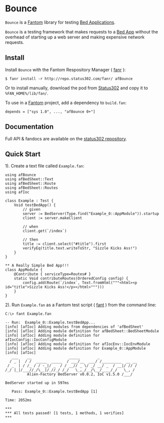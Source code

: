 # Bounce

`Bounce` is a [Fantom](http://fantom.org/) library for testing [Bed Applications](http://www.fantomfactory.org/pods/afBedSheet).

`Bounce` is a testing framework that makes requests to a [Bed App](http://www.fantomfactory.org/pods/afBedSheet) without the
overhead of starting up a web server and making expensive network requests.


## Install

Install `Bounce` with the Fantom Respository Manager ( [fanr](http://fantom.org/doc/docFanr/Tool.html#install) ):

    $ fanr install -r http://repo.status302.com/fanr/ afBounce

Or to install manually, download the pod from [Status302](http://repo.status302.com/browse/afBounce) and copy it to `%FAN_HOME%/lib/fan/`.

To use in a [Fantom](http://fantom.org/) project, add a dependency to `build.fan`:

    depends = ["sys 1.0", ..., "afBounce 0+"]



## Documentation

Full API & fandocs are available on the [status302 repository](http://repo.status302.com/doc/afBounce/#overview).



## Quick Start

1). Create a text file called `Example.fan`:

    using afBounce
    using afBedSheet::Text
    using afBedSheet::Route
    using afBedSheet::Routes
    using afIoc
    
    class Example : Test {
        Void testBedApp() {
            // given
            server := BedServer(Type.find("Example_0::AppModule")).startup
            client := server.makeClient
    
            // when
            client.get(`/index`)
    
            // then
            title := client.select("#title").first
            verifyEq(title.text.writeToStr, "Sizzle Kicks Ass!")
        }
    }
    
    ** A Really Simple Bed App!!!
    class AppModule {
        @Contribute { serviceType=Routes# }
        static Void contributeRoutes(OrderedConfig config) {
            config.add(Route(`/index`, Text.fromHtml("""<html><p id="title">Sizzle Kicks Ass!</p></html>""")))
        }
    }

2). Run `Example.fan` as a Fantom test script ( [fant](http://fantom.org/doc/docTools/Fant.html) ) from the command line:

    C:\> fant Example.fan
    
    -- Run:  Example_0::Example.testBedApp...
    [info] [afIoc] Adding modules from dependencies of 'afBedSheet'
    [info] [afIoc] Adding module definition for afBedSheet::BedSheetModule
    [info] [afIoc] Adding module definition for afIocConfig::IocConfigModule
    [info] [afIoc] Adding module definition for afIocEnv::IocEnvModule
    [info] [afIoc] Adding module definition for Example_0::AppModule
    [info] [afIoc]
       ___    __                 _____        _
      / _ |  / /  _____  _____  / ___/__  ___/ /_________  __ __
     / _  | / /_ / / -_|/ _  / / __// _ \/ _/ __/ _  / __|/ // /
    /_/ |_|/___//_/\__|/_//_/ /_/   \_,_/__/\__/____/_/   \_, /
              Alien-Factory BedServer v0.0.2, IoC v1.5.0 /___/
    
    BedServer started up in 597ms
    
       Pass: Example_0::Example.testBedApp [1]
    
    Time: 2052ms
    
    ***
    *** All tests passed! [1 tests, 1 methods, 1 verifies]
    ***

